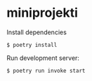 # miniprojekti

Install dependencies

```
$ poetry install
```

Run development server:

```
$ poetry run invoke start
```
